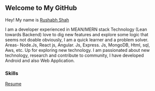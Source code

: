 ## Welcome to My GitHub

Hey! My name is [Rushabh Shah](https://github.com/whysorush/)

I am a developer experienced in MEAN/MERN stack Technology (Lean towards Backend) love to dig new features and explore some logic that seems not doable obviously, I am a quick learner and a problem solver. Areas- Node.Js, React js, Angular. Js, Express. Js, MongoDB, Html, sql, Aws, etc. Up for exploring new technology.
I am passionated about new technology, research and contribute to community, I have developed Android  and also Web Application. 

### Skills
[Resume](https://whysorush.github.io/files/Rushabh_shah_resume.pdf")



